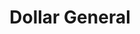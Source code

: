 ---
title: "Dollar General"
url: /north-wilkesboro/dollar-general-sparta-road/
shop: variety store
---